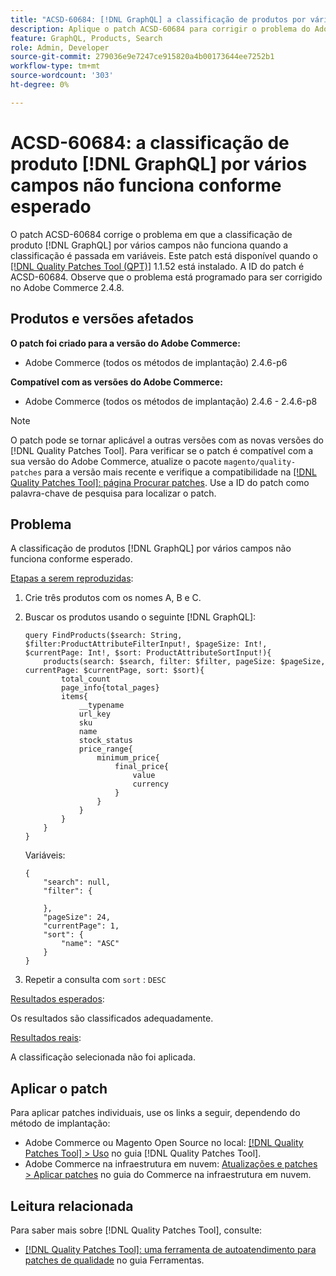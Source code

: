 ```yaml
---
title: "ACSD-60684: [!DNL GraphQL] a classificação de produtos por vários campos não funciona conforme esperado"
description: Aplique o patch ACSD-60684 para corrigir o problema do Adobe Commerce, em que a classificação de produtos  [!DNL GraphQL]  por vários campos não funciona quando a classificação é passada em variáveis.
feature: GraphQL, Products, Search
role: Admin, Developer
source-git-commit: 279036e9e7247ce915820a4b00173644ee7252b1
workflow-type: tm+mt
source-wordcount: '303'
ht-degree: 0%

---
```


# ACSD-60684: a classificação de produto [!DNL GraphQL] por vários campos não funciona conforme esperado

O patch ACSD-60684 corrige o problema em que a classificação de produto [!DNL GraphQL] por vários campos não funciona quando a classificação é passada em variáveis. Este patch está disponível quando o [[!DNL Quality Patches Tool (QPT)]](/help/tools/quality-patches-tool/quality-patches-tool-to-self-serve-quality-patches.md) 1.1.52 está instalado. A ID do patch é ACSD-60684. Observe que o problema está programado para ser corrigido no Adobe Commerce 2.4.8.

## Produtos e versões afetados

**O patch foi criado para a versão do Adobe Commerce:**

* Adobe Commerce (todos os métodos de implantação) 2.4.6-p6

**Compatível com as versões do Adobe Commerce:**

* Adobe Commerce (todos os métodos de implantação) 2.4.6 - 2.4.6-p8

>[!NOTE]
>
>O patch pode se tornar aplicável a outras versões com as novas versões do [!DNL Quality Patches Tool]. Para verificar se o patch é compatível com a sua versão do Adobe Commerce, atualize o pacote `magento/quality-patches` para a versão mais recente e verifique a compatibilidade na [[!DNL Quality Patches Tool]: página Procurar patches](https://experienceleague.adobe.com/tools/commerce-quality-patches/index.html). Use a ID do patch como palavra-chave de pesquisa para localizar o patch.

## Problema

A classificação de produtos [!DNL GraphQL] por vários campos não funciona conforme esperado.

<u>Etapas a serem reproduzidas</u>:

1. Crie três produtos com os nomes A, B e C.
1. Buscar os produtos usando o seguinte [!DNL GraphQL]:

   ```
   query FindProducts($search: String, $filter:ProductAttributeFilterInput!, $pageSize: Int!, $currentPage: Int!, $sort: ProductAttributeSortInput!){
       products(search: $search, filter: $filter, pageSize: $pageSize, currentPage: $currentPage, sort: $sort){
           total_count
           page_info{total_pages}
           items{
               __typename
               url_key
               sku
               name
               stock_status
               price_range{
                   minimum_price{
                       final_price{
                           value
                           currency
                       }
                   }
               }
           }
       }
   } 
   ```

   Variáveis:

   ```
   {
       "search": null,
       "filter": {
   
       },
       "pageSize": 24,
       "currentPage": 1,
       "sort": {
           "name": "ASC"
       }
   }  
   ```

1. Repetir a consulta com `sort` : `DESC`

<u>Resultados esperados</u>:

Os resultados são classificados adequadamente.

<u>Resultados reais</u>:

A classificação selecionada não foi aplicada.

## Aplicar o patch

Para aplicar patches individuais, use os links a seguir, dependendo do método de implantação:

* Adobe Commerce ou Magento Open Source no local: [[!DNL Quality Patches Tool] > Uso](/help/tools/quality-patches-tool/usage.md) no guia [!DNL Quality Patches Tool].
* Adobe Commerce na infraestrutura em nuvem: [Atualizações e patches > Aplicar patches](https://experienceleague.adobe.com/docs/commerce-cloud-service/user-guide/develop/upgrade/apply-patches.html) no guia do Commerce na infraestrutura em nuvem.

## Leitura relacionada

Para saber mais sobre [!DNL Quality Patches Tool], consulte:

* [[!DNL Quality Patches Tool]: uma ferramenta de autoatendimento para patches de qualidade](/help/tools/quality-patches-tool/quality-patches-tool-to-self-serve-quality-patches.md) no guia Ferramentas.
